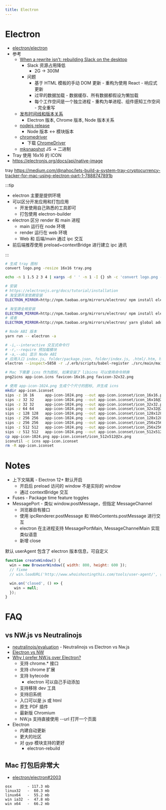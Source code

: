 ```yaml
---
title: Electron
---
```


# Electron

- [electron/electron](https://github.com/electron/electron)
- 参考
  - [When a rewrite isn’t: rebuilding Slack on the desktop](https://slack.engineering/308d6fe94ae4)
    - Slack 资源占用降低
      - 2G -> 300M
    - 问题
      - 基于 HTML 模板的手动 DOM 更新 - 重构为使用 React - 响应式更新
      - 过早的数据加载 - 数据缓存、所有数据都假设为懒加载
      - 每个工作空间是一个独立进程 - 重构为单进程、组件感知工作空间 - 完全重写
  - [发布时间线和版本关系](https://www.electronjs.org/docs/tutorial/electron-timelines)
    - Electron 版本, Chrome 版本, Node 版本关系
  - [nodejs release](https://nodejs.org/en/download/releases/)
    - Node 版本 <-> 模块版本
  - [chromedriver](https://github.com/electron/chromedriver)
    - 下载 [ChromeDriver](https://sites.google.com/chromium.org/driver/)
  - [mksnapshot](https://github.com/electron/mksnapshot)
    JS -> 二进制
- Tray 使用 16x16 的 ICON
- https://electronjs.org/docs/api/native-image

tray
https://medium.com/@nahoc/lets-build-a-system-tray-cryptocurrency-tracker-for-mac-using-electron-part-1-7888747891b

:::tip

- electron 主要是提供环境
- 可以区分开发应用和打包应用
  - 开发使用自己熟悉的工具即可
  - 打包使用 electron-builder
- electron 区分 render 和 main 进程
  - main 运行在 node 环境
  - render 运行在 web 环境
  - Web 和 后端/main 通过 ipc 交互
- 前后端推荐使用 preload+contextBridge 进行建立 ipc 通讯

:::

```bash
# 生成 tray 图标
convert logo.png -resize 16x16 tray.png

echo -n 1 1.5 2 3 4 | xargs -d ' ' -n 1 -I {} sh -c 'convert logo.png -resize $(node -pe "16*{}") tray@{}x.png'
```

```bash
# 安装
# https://electronjs.org/docs/tutorial/installation
# 淘宝源开发依赖安装
ELECTRON_MIRROR=http://npm.taobao.org/mirrors/electron/ npm install electron --save-dev

# 淘宝源全局安装
ELECTRON_MIRROR=http://npm.taobao.org/mirrors/electron/ npm install electron -g
# 或者
ELECTRON_MIRROR=http://npm.taobao.org/mirrors/electron/ yarn global add electron

# Node ABI 版本
yarn run -- electron -a

# -i,--interactive 交互式命令行
# -r,--require 预加载模块
# -a,--abi 显示 Node ABI
# 应用入口 index.js, folder/package.json, folder/index.js, .html/.htm, http://,https://,file://
electron --inspect=5858 -r ./.erb/scripts/babel-register ./src/main/main.dev.ts

# Mac 下需要 icns 作为图标, 如果安装了 libicns 可以使用命令转换
png2icns app-icon.icns favicon-16x16.png favicon-32x32.png

# 使用 app-icon-1024.png 生成个个尺寸的图标, 并生成 icns
mkdir app-icon.iconset
sips -z 16 16     app-icon-1024.png --out app-icon.iconset/icon_16x16.png
sips -z 32 32     app-icon-1024.png --out app-icon.iconset/icon_16x16@2x.png
sips -z 32 32     app-icon-1024.png --out app-icon.iconset/icon_32x32.png
sips -z 64 64     app-icon-1024.png --out app-icon.iconset/icon_32x32@2x.png
sips -z 128 128   app-icon-1024.png --out app-icon.iconset/icon_128x128.png
sips -z 256 256   app-icon-1024.png --out app-icon.iconset/icon_128x128@2x.png
sips -z 256 256   app-icon-1024.png --out app-icon.iconset/icon_256x256.png
sips -z 512 512   app-icon-1024.png --out app-icon.iconset/icon_256x256@2x.png
sips -z 512 512   app-icon-1024.png --out app-icon.iconset/icon_512x512.png
cp app-icon-1024.png app-icon.iconset/icon_512x512@2x.png
iconutil -c icns app-icon.iconset
rm -R app-icon.iconset
```

# Notes

- 上下文隔离 - Electron 12+ 默认开启
  - 开启后 preload 访问的 window 不是实际的 window
  - 通过 contextBridge 交互
- Fuses - Package time feature toggles
- MessagePort - 类似 window.postMessage，但指定 MessageChannel
  - 浏览器自有接口
  - 使用 ipcRenderer.postMessage 和 WebContents.postMessage 进行交互
  - electron 在主进程支持 MessagePortMain, MessageChannelMain 实现类似语意
  - 新增 close

默认 userAgent 包含了 electron 版本信息，可自定义

```js
function createWindow() {
  win = new BrowserWindow({ width: 800, height: 600 });
  // fixme
  // win.loadURL('http://www.whoishostingthis.com/tools/user-agent/', { userAgent: 'Chrome' });

  win.on('closed', () => {
    win = null;
  });
}
```

# FAQ

## vs NW.js vs Neutralinojs

- [neutralinojs/evaluation](https://github.com/neutralinojs/evaluation) - Neutralinojs vs Electron vs Nw.js
- [Electron vs NW](https://electronjs.org/docs/development/atom-shell-vs-node-webkit)
- [Why I prefer NW.js over Electron? ](https://hackernoon.com/e60b7289752)
  - 支持 chrome.\* 接口
  - 支持 chrome 扩展
  - 支持 bytecode
    - electron 可以自己手动添加
  - 支持移除 dev 工具
  - 支持旧系统
  - 入口可以是 js 或 html
  - 原生 PDF 插件
  - 最新版 Chromium
  - NW.js 支持直接使用 --url 打开一个页面
- Electron
  - 内建自动更新
  - 更大的社区
  - 对 gyp 模块支持的更好
    - electron-rebuild

## Mac 打包后非常大

- [electron/electron#2003](https://github.com/electron/electron/issues/2003)

```
osx       - 117.3 mb
linux32   -  60.3 mb
linux64   -  55.2 mb
win ia32  -  47.8 mb
win x64   -  66.2 mb
```
